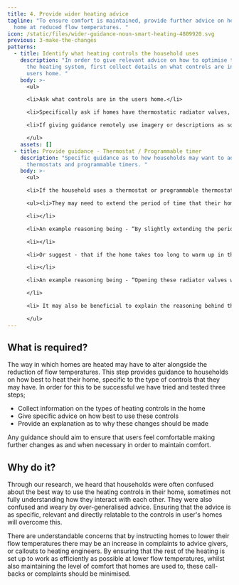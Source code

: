 ```yaml
---
title: 4. Provide wider heating advice
tagline: "To ensure comfort is maintained, provide further advice on heating the
  home at reduced flow temperatures. "
icon: /static/files/wider-guidance-noun-smart-heating-4809920.svg
previous: 3-make-the-changes
patterns:
  - title: Identify what heating controls the household uses
    description: "In order to give relevant advice on how to optimise the rest of
      the heating system, first collect details on what controls are in the
      users home. "
    body: >-
      <ul>

      <li>Ask what controls are in the users home.</li>

      <li>Specifically ask if homes have thermostatic radiator valves, a programmable timer or thermostat.</li>

      <li>If giving guidance remotely use imagery or descriptions as some users may not be sure what controls they have in the home.</li>

      </ul>
    assets: []
  - title: Provide guidance - Thermostat / Programmable timer
    description: "Specific guidance as to how households may want to adjust their
      thermostats and programmable timers. "
    body: >-
      <ul>

      <li>If the household uses a thermostat or programmable thermostat & timer. Suggest that;

      <ul><li>They may need to extend the period of time that their home is heated for. For example, if their heating switches off at night, try setting the heating to come on a little earlier than usual.</li>

      <li></li>

      <li>An example reasoning being - “By slightly extending the period of time that your heating is on for you are allowing for a more gradual warm-up time. As your boiler should now be running more efficiently it should not increase your bills.”</li>

      <li></li>

      <li>Or suggest - that if the home takes too long to warm up in the morning, try reducing the gap between the daytime and night-time temperature on the thermostat. For example, set it only 2 or 3 degrees lower at night than the day temperature. The same principle could be used when you’re out of the house for the day.</li>

      <li></li>

      <li>An example reasoning being - “Opening these radiator valves will ensure that your radiators remain on until a comfortable temperature has been reached. It should also ensure that your boiler is running as efficiently as possible, as the water returning to your boiler will be cooler.”</li></ul>

      </li>

      <li> It may also be beneficial to explain the reasoning behind these changes.</li>

      </ul>
---
```

## What is required?

The way in which homes are heated may have to alter alongside the reduction of flow temperatures. This step provides guidance to households on how best to heat their home, specific to the type of controls that they may have. In order for this to be successful we have tried and tested three steps; 

* Collect information on the types of heating controls in the home
* Give specific advice on how best to use these controls
* Provide an explanation as to why these changes should be made

Any guidance should aim to ensure that users feel comfortable making further changes as and when necessary in order to maintain comfort. 

## Why do it?

Through our research, we heard that households were often confused about the best way to use the heating controls in their home, sometimes not fully understanding how they interact with each other. They were also confused and weary by over-generalised advice. Ensuring that the advice is as specific, relevant and directly relatable to the controls in user's homes will overcome this. 

There are understandable concerns that by instructing homes to lower their flow temperatures there may be an increase in complaints to advice givers, or callouts to heating engineers. By ensuring that the rest of the heating is set up to work as efficiently as possible at lower flow temperatures, whilst also maintaining the level of comfort that homes are used to, these call-backs or complaints should be minimised.